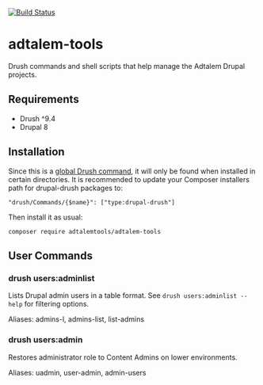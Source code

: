 [![Build Status](https://travis-ci.org/adtalemtools/adtalem-tools.svg?branch=master)](https://travis-ci.org/adtalemtools/adtalem-tools)

# adtalem-tools
Drush commands and shell scripts that help manage the Adtalem Drupal projects.

## Requirements
- Drush ^9.4
- Drupal 8

## Installation
Since this is a [global Drush command](http://docs.drush.org/en/master/commands/#global-drush-commands), it will only be
found when installed in certain directories. It is recommended to update your Composer installers path for drupal-drush
packages to:
 ```
 "drush/Commands/{$name}": ["type:drupal-drush"]
 ```
 Then install it as usual: 
 ```
 composer require adtalemtools/adtalem-tools
 ```

## User Commands

### drush users:adminlist
Lists Drupal admin users in a table format. See `drush users:adminlist --help`
for filtering options.

Aliases: admins-l, admins-list, list-admins

### drush users:admin
Restores administrator role to Content Admins on lower environments.

Aliases: uadmin, user-admin, admin-users